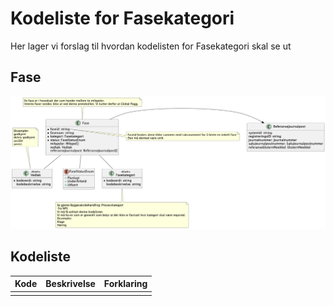 # Kodeliste for Fasekategori

Her lager vi forslag til hvordan kodelisten for Fasekategori skal se ut

## Fase

![](./../../ClassDiagrams/no.ks.fiks.saksfaser.v1.felles.fase/classdiagram.png)

## Kodeliste

| Kode | Beskrivelse | Forklaring |
|------|-------------|------------|
|      |             |            |


